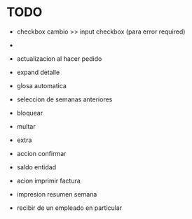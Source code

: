 # TODO

- checkbox cambio >> input checkbox (para error required)
-
- actualizacion al hacer pedido

- expand detalle

- glosa automatica
- seleccion de semanas anteriores
- bloquear
- multar
- extra
- accion confirmar
- saldo entidad

- acion imprimir factura
- impresion resumen semana
- recibir de un empleado en particular
